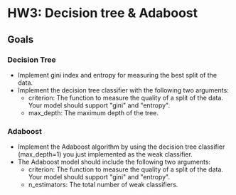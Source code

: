 # HW3: Decision tree & Adaboost
## Goals
### Decision Tree
- Implement gini index and entropy for measuring the best split of the data. 
- Implement the decision tree classifier with the following two arguments: 
    - criterion: The function to measure the quality of a split of the data. Your model should support "gini" and "entropy".
    - max_depth: The maximum depth of the tree.

### Adaboost
- Implement the Adaboost algorithm by using the decision tree classifier (max_depth=1) you just implemented as the weak classifier.
- The Adaboost model should include the following two arguments:
    - criterion: The function to measure the quality of a split of the data. Your model should support "gini" and "entropy".
    - n_estimators: The total number of weak classifiers.